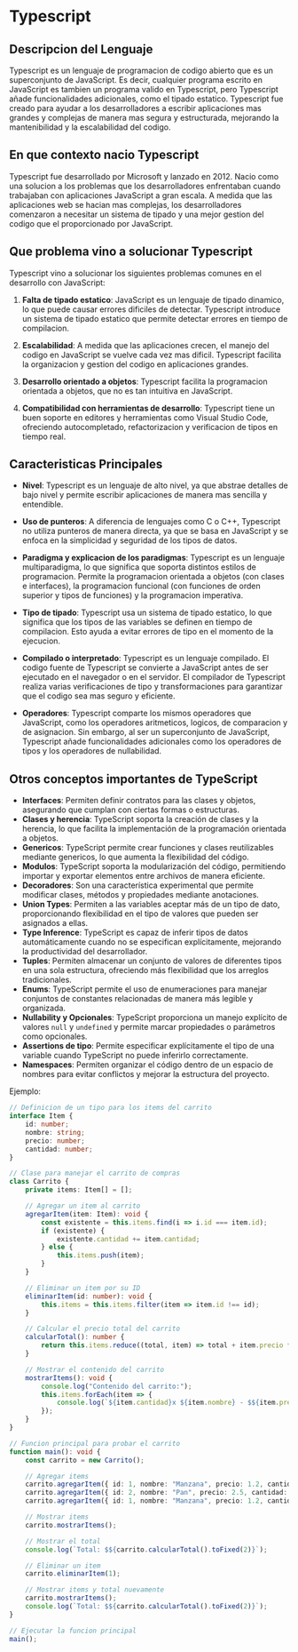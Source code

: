# Typescript

## Descripcion del Lenguaje

Typescript es un lenguaje de programacion de codigo abierto que es un superconjunto de JavaScript. Es decir, cualquier programa escrito en JavaScript es tambien un programa valido en Typescript, pero Typescript añade funcionalidades adicionales, como el tipado estatico. Typescript fue creado para ayudar a los desarrolladores a escribir aplicaciones mas grandes y complejas de manera mas segura y estructurada, mejorando la mantenibilidad y la escalabilidad del codigo.

## En que contexto nacio Typescript

Typescript fue desarrollado por Microsoft y lanzado en 2012. Nacio como una solucion a los problemas que los desarrolladores enfrentaban cuando trabajaban con aplicaciones JavaScript a gran escala. A medida que las aplicaciones web se hacian mas complejas, los desarrolladores comenzaron a necesitar un sistema de tipado y una mejor gestion del codigo que el proporcionado por JavaScript.

## Que problema vino a solucionar Typescript

Typescript vino a solucionar los siguientes problemas comunes en el desarrollo con JavaScript:

1. **Falta de tipado estatico**: JavaScript es un lenguaje de tipado dinamico, lo que puede causar errores dificiles de detectar. Typescript introduce un sistema de tipado estatico que permite detectar errores en tiempo de compilacion.

2. **Escalabilidad**: A medida que las aplicaciones crecen, el manejo del codigo en JavaScript se vuelve cada vez mas dificil. Typescript facilita la organizacion y gestion del codigo en aplicaciones grandes.

3. **Desarrollo orientado a objetos**: Typescript facilita la programacion orientada a objetos, que no es tan intuitiva en JavaScript.

4. **Compatibilidad con herramientas de desarrollo**: Typescript tiene un buen soporte en editores y herramientas como Visual Studio Code, ofreciendo autocompletado, refactorizacion y verificacion de tipos en tiempo real.

## Caracteristicas Principales

- **Nivel**: Typescript es un lenguaje de alto nivel, ya que abstrae detalles de bajo nivel y permite escribir aplicaciones de manera mas sencilla y entendible.

- **Uso de punteros**: A diferencia de lenguajes como C o C++, Typescript no utiliza punteros de manera directa, ya que se basa en JavaScript y se enfoca en la simplicidad y seguridad de los tipos de datos.

- **Paradigma y explicacion de los paradigmas**: Typescript es un lenguaje multiparadigma, lo que significa que soporta distintos estilos de programacion. Permite la programacion orientada a objetos (con clases e interfaces), la programacion funcional (con funciones de orden superior y tipos de funciones) y la programacion imperativa.

- **Tipo de tipado**: Typescript usa un sistema de tipado estatico, lo que significa que los tipos de las variables se definen en tiempo de compilacion. Esto ayuda a evitar errores de tipo en el momento de la ejecucion.

- **Compilado o interpretado**: Typescript es un lenguaje compilado. El codigo fuente de Typescript se convierte a JavaScript antes de ser ejecutado en el navegador o en el servidor. El compilador de Typescript realiza varias verificaciones de tipo y transformaciones para garantizar que el codigo sea mas seguro y eficiente.

- **Operadores**: Typescript comparte los mismos operadores que JavaScript, como los operadores aritmeticos, logicos, de comparacion y de asignacion. Sin embargo, al ser un superconjunto de JavaScript, Typescript añade funcionalidades adicionales como los operadores de tipos y los operadores de nullabilidad.

## Otros conceptos importantes de TypeScript

- **Interfaces**: Permiten definir contratos para las clases y objetos, asegurando que cumplan con ciertas formas o estructuras.
- **Clases y herencia**: TypeScript soporta la creación de clases y la herencia, lo que facilita la implementación de la programación orientada a objetos.
- **Genericos**: TypeScript permite crear funciones y clases reutilizables mediante genericos, lo que aumenta la flexibilidad del código.
- **Modulos**: TypeScript soporta la modularización del código, permitiendo importar y exportar elementos entre archivos de manera eficiente.
- **Decoradores**: Son una característica experimental que permite modificar clases, métodos y propiedades mediante anotaciones.
- **Union Types**: Permiten a las variables aceptar más de un tipo de dato, proporcionando flexibilidad en el tipo de valores que pueden ser asignados a ellas.
- **Type Inference**: TypeScript es capaz de inferir tipos de datos automáticamente cuando no se especifican explícitamente, mejorando la productividad del desarrollador.
- **Tuples**: Permiten almacenar un conjunto de valores de diferentes tipos en una sola estructura, ofreciendo más flexibilidad que los arreglos tradicionales.
- **Enums**: TypeScript permite el uso de enumeraciones para manejar conjuntos de constantes relacionadas de manera más legible y organizada.
- **Nullability y Opcionales**: TypeScript proporciona un manejo explícito de valores `null` y `undefined` y permite marcar propiedades o parámetros como opcionales.
- **Assertions de tipo**: Permite especificar explícitamente el tipo de una variable cuando TypeScript no puede inferirlo correctamente.
- **Namespaces**: Permiten organizar el código dentro de un espacio de nombres para evitar conflictos y mejorar la estructura del proyecto.

Ejemplo: 

```typescript
// Definicion de un tipo para los items del carrito
interface Item {
    id: number;
    nombre: string;
    precio: number;
    cantidad: number;
}

// Clase para manejar el carrito de compras
class Carrito {
    private items: Item[] = [];

    // Agregar un item al carrito
    agregarItem(item: Item): void {
        const existente = this.items.find(i => i.id === item.id);
        if (existente) {
            existente.cantidad += item.cantidad;
        } else {
            this.items.push(item);
        }
    }

    // Eliminar un item por su ID
    eliminarItem(id: number): void {
        this.items = this.items.filter(item => item.id !== id);
    }

    // Calcular el precio total del carrito
    calcularTotal(): number {
        return this.items.reduce((total, item) => total + item.precio * item.cantidad, 0);
    }

    // Mostrar el contenido del carrito
    mostrarItems(): void {
        console.log("Contenido del carrito:");
        this.items.forEach(item => {
            console.log(`${item.cantidad}x ${item.nombre} - $${item.precio.toFixed(2)} cada uno`);
        });
    }
}

// Funcion principal para probar el carrito
function main(): void {
    const carrito = new Carrito();

    // Agregar items
    carrito.agregarItem({ id: 1, nombre: "Manzana", precio: 1.2, cantidad: 3 });
    carrito.agregarItem({ id: 2, nombre: "Pan", precio: 2.5, cantidad: 2 });
    carrito.agregarItem({ id: 1, nombre: "Manzana", precio: 1.2, cantidad: 2 }); // Agregar mas manzanas

    // Mostrar items
    carrito.mostrarItems();

    // Mostrar el total
    console.log(`Total: $${carrito.calcularTotal().toFixed(2)}`);

    // Eliminar un item
    carrito.eliminarItem(1);

    // Mostrar items y total nuevamente
    carrito.mostrarItems();
    console.log(`Total: $${carrito.calcularTotal().toFixed(2)}`);
}

// Ejecutar la funcion principal
main();
```
